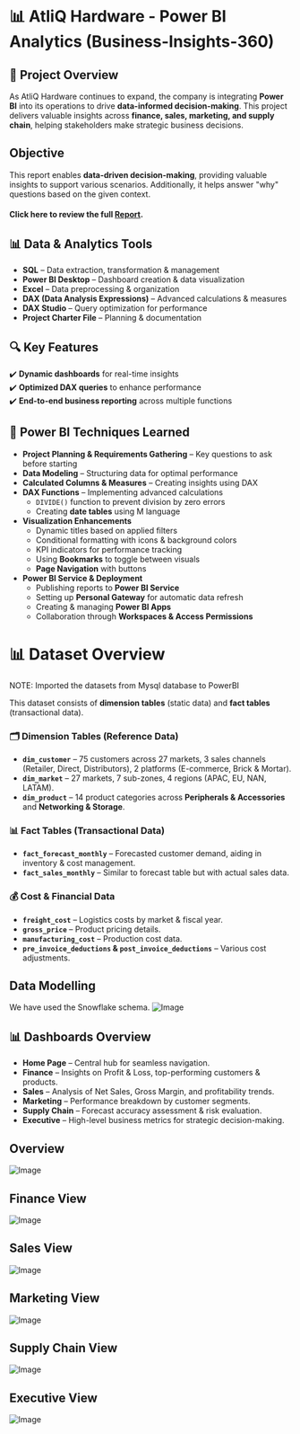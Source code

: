 # 📊 AtliQ Hardware - Power BI Analytics (Business-Insights-360)

## 🚀 Project Overview  
As AtliQ Hardware continues to expand, the company is integrating **Power BI** into its operations to drive **data-informed decision-making**. This project delivers valuable insights across **finance, sales, marketing, and supply chain**, helping stakeholders make strategic business decisions.  

## Objective
This report enables **data-driven decision-making**, providing valuable insights to support various scenarios. Additionally, it helps answer "why" questions based on the given context.

#### Click here to review the full [Report](https://app.powerbi.com/view?r=eyJrIjoiNGIyZGZjZDYtMjcwMC00MTBlLThjNmQtZTM4YzFhMGIxYjkzIiwidCI6ImM2ZTU0OWIzLTVmNDUtNDAzMi1hYWU5LWQ0MjQ0ZGM1YjJjNCJ9&pageName=fbc80687d4f75a6703d2).

## 📊 Data & Analytics Tools
- **SQL** – Data extraction, transformation & management  
- **Power BI Desktop** – Dashboard creation & data visualization  
- **Excel** – Data preprocessing & organization  
- **DAX (Data Analysis Expressions)** – Advanced calculations & measures  
- **DAX Studio** – Query optimization for performance  
- **Project Charter File** – Planning & documentation

## 🔍 Key Features  
✔️ **Dynamic dashboards** for real-time insights  
✔️ **Optimized DAX queries** to enhance performance  
✔️ **End-to-end business reporting** across multiple functions

## 📌 Power BI Techniques Learned  

- **Project Planning & Requirements Gathering** – Key questions to ask before starting  
- **Data Modeling** – Structuring data for optimal performance  
- **Calculated Columns & Measures** – Creating insights using DAX  
- **DAX Functions** – Implementing advanced calculations  
  - `DIVIDE()` function to prevent division by zero errors  
  - Creating **date tables** using M language  
- **Visualization Enhancements**  
  - Dynamic titles based on applied filters  
  - Conditional formatting with icons & background colors  
  - KPI indicators for performance tracking  
  - Using **Bookmarks** to toggle between visuals  
  - **Page Navigation** with buttons  
- **Power BI Service & Deployment**  
  - Publishing reports to **Power BI Service**  
  - Setting up **Personal Gateway** for automatic data refresh  
  - Creating & managing **Power BI Apps**  
  - Collaboration through **Workspaces & Access Permissions**
 

# 📊 Dataset Overview  
NOTE: Imported the datasets from Mysql database to PowerBI

This dataset consists of **dimension tables** (static data) and **fact tables** (transactional data).  

### 🗂 Dimension Tables (Reference Data)  
- **`dim_customer`** – 75 customers across 27 markets, 3 sales channels (Retailer, Direct, Distributors), 2 platforms (E-commerce, Brick & Mortar).  
- **`dim_market`** – 27 markets, 7 sub-zones, 4 regions (APAC, EU, NAN, LATAM).  
- **`dim_product`** – 14 product categories across **Peripherals & Accessories** and **Networking & Storage**.  

### 📊 Fact Tables (Transactional Data)  
- **`fact_forecast_monthly`** – Forecasted customer demand, aiding in inventory & cost management.  
- **`fact_sales_monthly`** – Similar to forecast table but with actual sales data.  

### 💰 Cost & Financial Data  
- **`freight_cost`** – Logistics costs by market & fiscal year.  
- **`gross_price`** – Product pricing details.  
- **`manufacturing_cost`** – Production cost data.  
- **`pre_invoice_deductions` & `post_invoice_deductions`** – Various cost adjustments.  

## Data Modelling
We have used the Snowflake schema. 
![Image](https://github.com/user-attachments/assets/f8243306-44cd-4f15-928d-fe40716d49c7)

## 📊 Dashboards Overview  
- **Home Page** – Central hub for seamless navigation.  
- **Finance** – Insights on Profit & Loss, top-performing customers & products.  
- **Sales** – Analysis of Net Sales, Gross Margin, and profitability trends.  
- **Marketing** – Performance breakdown by customer segments.  
- **Supply Chain** – Forecast accuracy assessment & risk evaluation.  
- **Executive** – High-level business metrics for strategic decision-making.

## Overview
![Image](https://github.com/user-attachments/assets/e63d8df5-2141-4ae8-8346-36c08ef199b8)

## Finance View
![Image](https://github.com/user-attachments/assets/c77fa940-4506-4df1-b599-bcfc7cfbcd31)

## Sales View
![Image](https://github.com/user-attachments/assets/33051f7f-af9e-4e4a-8f09-a62d8dc7c71d)

## Marketing View
![Image](https://github.com/user-attachments/assets/7356ee40-6c54-4da3-a9b6-5e22ffaad15b)

## Supply Chain View
![Image](https://github.com/user-attachments/assets/55a2f7b4-9d51-405d-9f60-e056744be0ee)

## Executive View
![Image](https://github.com/user-attachments/assets/bb5de172-1bbc-4c78-8f0b-c6aa04687a5d)

